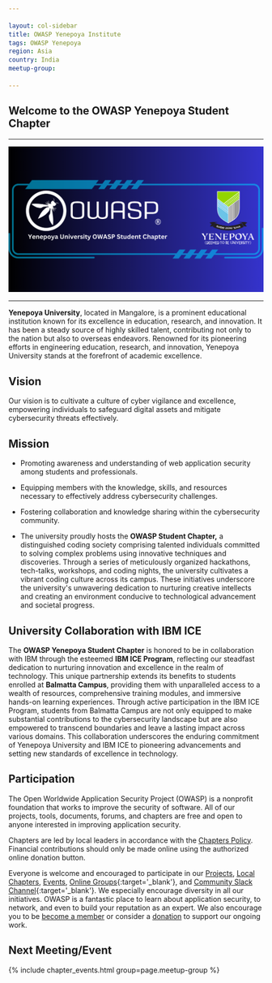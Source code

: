 ```yaml
---

layout: col-sidebar
title: OWASP Yenepoya Institute
tags: OWASP Yenepoya
region: Asia
country: India
meetup-group:

---
```




## Welcome to the OWASP Yenepoya Student Chapter
---
![OWASP Yenepoya](/assets/images/KiranOwasp.png)

---
**Yenepoya University**, located in Mangalore, is a prominent educational institution known for its excellence in education, research, and innovation. It has been a steady source of highly skilled talent, contributing not only to the nation but also to overseas endeavors. Renowned for its pioneering efforts in engineering education, research, and innovation, Yenepoya University stands at the forefront of academic excellence.

## Vision

Our vision is to cultivate a culture of cyber vigilance and excellence, empowering individuals to safeguard digital assets and mitigate cybersecurity threats effectively.

## Mission

- Promoting awareness and understanding of web application security among students and professionals.
- Equipping members with the knowledge, skills, and resources necessary to effectively address cybersecurity challenges.
- Fostering collaboration and knowledge sharing within the cybersecurity community.
  
- The university proudly hosts the **OWASP Student Chapter,** a distinguished coding society comprising talented individuals committed to solving complex problems using innovative techniques and discoveries. Through a series of meticulously organized hackathons, tech-talks, workshops, and coding nights, the university cultivates a vibrant coding culture across its campus. These initiatives underscore the university's unwavering dedication to nurturing creative intellects and creating an environment conducive to technological advancement and societal progress.

## University Collaboration with IBM ICE

The **OWASP Yenepoya Student Chapter** is honored to be in collaboration with IBM through the esteemed **IBM ICE Program**, reflecting our steadfast dedication to nurturing innovation and excellence in the realm of technology. This unique partnership extends its benefits to students enrolled at **Balmatta Campus**, providing them with unparalleled access to a wealth of resources, comprehensive training modules, and immersive hands-on learning experiences. Through active participation in the IBM ICE Program, students from Balmatta Campus are not only equipped to make substantial contributions to the cybersecurity landscape but are also empowered to transcend boundaries and leave a lasting impact across various domains. This collaboration underscores the enduring commitment of Yenepoya University and IBM ICE to pioneering advancements and setting new standards of excellence in technology.

## Participation
The Open Worldwide Application Security Project (OWASP) is a nonprofit foundation that works to improve the security of software. All of our projects, tools, documents, forums, and chapters are free and open to anyone interested in improving application security. 

Chapters are led by local leaders in accordance with the [Chapters Policy](/www-policy/operational/chapters). Financial contributions should only be made online using the authorized online donation button. 

Everyone is welcome and encouraged to participate in our [Projects](/projects/), [Local Chapters](/chapters/), [Events](/events/), [Online Groups](https://groups.google.com/a/owasp.com/){:target='_blank'}, and [Community Slack Channel](https://owasp.slack.com/){:target='_blank'}. We especially encourage diversity in all our initiatives. OWASP is a fantastic place to learn about application security, to network, and even to build your reputation as an expert. We also encourage you to be [become a member](/membership/) or consider a [donation](/donate/) to support our ongoing work.

Next Meeting/Event <!-- You should keep this section as it will populate your meetup events -->
---------------------
{% include chapter_events.html group=page.meetup-group %}

<!-- You should delete this comment

Standard Chapter Page Template
This is an example of a Project or Chapter page.
Please change these items to indicate the actual information you wish to present. In addition to this information, the 'front-matter' above the text should be modified to reflect your actual information.  An explanation of each of the front-matter items is below:

{front matter for this file}

```
- layout: This is the layout used by project and chapter pages.  You should leave this value as col-sidebar
- title: This is the title of your project or chapter page, usually the name.  For example, OWASP Zed Attack Proxy or OWASP Baltimore
- tags: This is a space-delimited list of tags you associate with your project or chapter.  If you are using tabs, at least one of these tags should be unique in order to be used in the tabs files (an example tab is included in this repo) 
- region: This is the region you are in according to our data
```

{copy for this file (index.md)}
Replace the text above the commented area with your information in the format below:
```
## Welcome
Include some information here about your chapter

## Participation
The Open Worldwide Application Security Project (OWASP) is a nonprofit foundation that works to improve the security of software. All of our projects ,tools, documents, forums, and chapters are free and open to anyone interested in improving application security. 

Chapters are led by local leaders in accordance with the [Chapter Leader Handbook](/www-policy/rules-of-procedure/chapter-handbook). Financial contributions should only be made online using the authorized online donation button. To be a SPEAKER at ANY OWASP Chapter in the world simply review the [speaker agreement](/www-policy/speaker-agreement) and then contact the local chapter leader with details of what OWASP Project, independent research, or related software security topic you would like to present.

Everyone is welcome and encouraged to participate in our [Projects](/projects), [Local Chapters](/chapters), [Events](/events), [Online Groups](https://groups.google.com/a/owasp.com/){:target='_blank'}, and [Community Slack Channel](https://owasp.slack.com/){:target='_blank'}. We especially encourage diversity in all our initiatives. OWASP is a fantastic place to learn about application security, to network, and even to build your reputation as an expert. We also encourage you to be [become a member](/membership) or consider a [donation](/donate) to support our ongoing work.

## Next Meeting/Event
---------------------
{% comment %}
{% include chapter_events.html group=page.meetup-group %}
{% endcomment %}

```
{info.md}

This separate file is where you should place links to your Google Group and Meetup page. It will be automatically rendered in the column sidebar.

{leaders.md}

Another separate file that should simply include each leaders name with mailto link as a list. It will also be automatically rendered in the column sidebar.

-->
